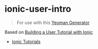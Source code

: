 ionic-user-intro
==========================
> For use with this [Yeoman Generator](https://github.com/diegonetto/generator-ionic)

Based on [Building a User Tutorial with Ionic](http://ionicframework.com/tutorials/intro-tutorial/)

- [Ionic Tutorials](http://ionicframework.com/tutorials/)
